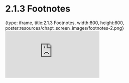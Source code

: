 # 2.1.3 Footnotes
 
{type: iframe, title:2.1.3 Footnotes, width:800, height:600, poster:resources/chapt_screen_images/footnotes-2.png}
![](https://vgaysin1.github.io/CURE-MicrobialMysteries-test/footnotes-2.html)
 

 
